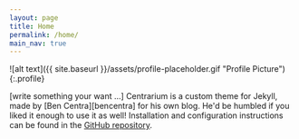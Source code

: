 ```yaml
---
layout: page
title: Home
permalink: /home/
main_nav: true
---
```


![alt text]({{ site.baseurl }}/assets/profile-placeholder.gif "Profile Picture"){:.profile}

[write something your want ...]
Centrarium is a custom theme for Jekyll, made by [Ben Centra][bencentra] for his own blog. He'd be humbled if you liked it enough to use it as well! Installation and configuration instructions can be found in the [GitHub repository](https://github.com/bencentra/centrarium).

